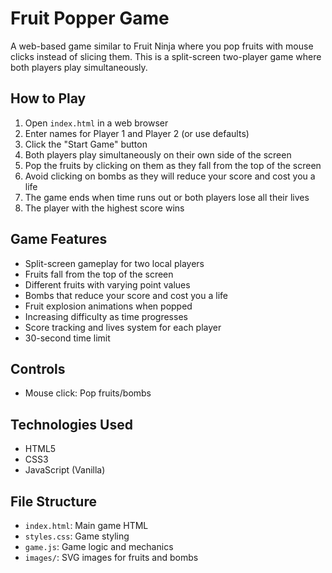 # Fruit Popper Game

A web-based game similar to Fruit Ninja where you pop fruits with mouse clicks instead of slicing them. This is a split-screen two-player game where both players play simultaneously.

## How to Play

1. Open `index.html` in a web browser
2. Enter names for Player 1 and Player 2 (or use defaults)
3. Click the "Start Game" button
4. Both players play simultaneously on their own side of the screen
5. Pop the fruits by clicking on them as they fall from the top of the screen
6. Avoid clicking on bombs as they will reduce your score and cost you a life
7. The game ends when time runs out or both players lose all their lives
8. The player with the highest score wins

## Game Features

- Split-screen gameplay for two local players
- Fruits fall from the top of the screen
- Different fruits with varying point values
- Bombs that reduce your score and cost you a life
- Fruit explosion animations when popped
- Increasing difficulty as time progresses
- Score tracking and lives system for each player
- 30-second time limit

## Controls

- Mouse click: Pop fruits/bombs

## Technologies Used

- HTML5
- CSS3
- JavaScript (Vanilla)

## File Structure

- `index.html`: Main game HTML
- `styles.css`: Game styling
- `game.js`: Game logic and mechanics
- `images/`: SVG images for fruits and bombs
